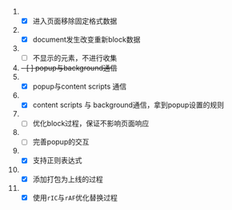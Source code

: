 1. - [x] 进入页面移除固定格式数据
2. - [x] document发生改变重新block数据
3. - [ ] 不显示的元素，不进行收集
4. ~~- [ ] popup与background通信~~
5. - [x] popup与content scripts 通信
6. - [x] content scripts 与 background通信，拿到popup设置的规则
7. - [ ] 优化block过程，保证不影响页面响应
8. - [ ] 完善popup的交互
9. - [x] 支持正则表达式
10. - [x] 添加打包为上线的过程
11. - [x] 使用`rIC`与`rAF`优化替换过程
